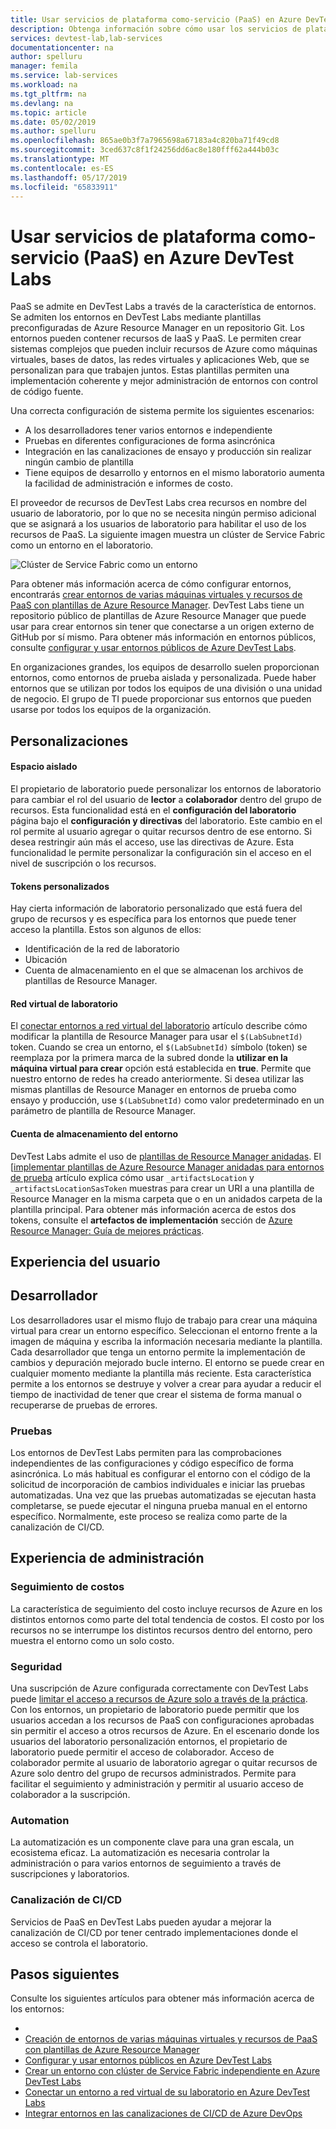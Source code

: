 ```yaml
---
title: Usar servicios de plataforma como-servicio (PaaS) en Azure DevTest Labs | Microsoft Docs
description: Obtenga información sobre cómo usar los servicios de plataforma como-servicio (Pass) en Azure DevTest Labs.
services: devtest-lab,lab-services
documentationcenter: na
author: spelluru
manager: femila
ms.service: lab-services
ms.workload: na
ms.tgt_pltfrm: na
ms.devlang: na
ms.topic: article
ms.date: 05/02/2019
ms.author: spelluru
ms.openlocfilehash: 865ae0b3f7a7965698a67183a4c820ba71f49cd8
ms.sourcegitcommit: 3ced637c8f1f24256dd6ac8e180fff62a444b03c
ms.translationtype: MT
ms.contentlocale: es-ES
ms.lasthandoff: 05/17/2019
ms.locfileid: "65833911"
---
```

# <a name="use-platform-as-a-service-paas-services-in-azure-devtest-labs"></a>Usar servicios de plataforma como-servicio (PaaS) en Azure DevTest Labs
PaaS se admite en DevTest Labs a través de la característica de entornos. Se admiten los entornos en DevTest Labs mediante plantillas preconfiguradas de Azure Resource Manager en un repositorio Git. Los entornos pueden contener recursos de IaaS y PaaS. Le permiten crear sistemas complejos que pueden incluir recursos de Azure como máquinas virtuales, bases de datos, las redes virtuales y aplicaciones Web, que se personalizan para que trabajen juntos. Estas plantillas permiten una implementación coherente y mejor administración de entornos con control de código fuente. 

Una correcta configuración de sistema permite los siguientes escenarios: 

- A los desarrolladores tener varios entornos e independiente
- Pruebas en diferentes configuraciones de forma asincrónica
- Integración en las canalizaciones de ensayo y producción sin realizar ningún cambio de plantilla
- Tiene equipos de desarrollo y entornos en el mismo laboratorio aumenta la facilidad de administración e informes de costo.  

El proveedor de recursos de DevTest Labs crea recursos en nombre del usuario de laboratorio, por lo que no se necesita ningún permiso adicional que se asignará a los usuarios de laboratorio para habilitar el uso de los recursos de PaaS. La siguiente imagen muestra un clúster de Service Fabric como un entorno en el laboratorio.

![Clúster de Service Fabric como un entorno](./media/create-environment-service-fabric-cluster/cluster-created.png)

Para obtener más información acerca de cómo configurar entornos, encontrarás [crear entornos de varias máquinas virtuales y recursos de PaaS con plantillas de Azure Resource Manager](devtest-lab-create-environment-from-arm.md). DevTest Labs tiene un repositorio público de plantillas de Azure Resource Manager que puede usar para crear entornos sin tener que conectarse a un origen externo de GitHub por sí mismo. Para obtener más información en entornos públicos, consulte [configurar y usar entornos públicos de Azure DevTest Labs](devtest-lab-configure-use-public-environments.md).

En organizaciones grandes, los equipos de desarrollo suelen proporcionan entornos, como entornos de prueba aislada y personalizada. Puede haber entornos que se utilizan por todos los equipos de una división o una unidad de negocio. El grupo de TI puede proporcionar sus entornos que pueden usarse por todos los equipos de la organización.  

## <a name="customizations"></a>Personalizaciones

#### <a name="sandbox"></a>Espacio aislado 
El propietario de laboratorio puede personalizar los entornos de laboratorio para cambiar el rol del usuario de **lector** a **colaborador** dentro del grupo de recursos. Esta funcionalidad está en el **configuración del laboratorio** página bajo el **configuración y directivas** del laboratorio. Este cambio en el rol permite al usuario agregar o quitar recursos dentro de ese entorno. Si desea restringir aún más el acceso, use las directivas de Azure. Esta funcionalidad le permite personalizar la configuración sin el acceso en el nivel de suscripción o los recursos.

#### <a name="custom-tokens"></a>Tokens personalizados
Hay cierta información de laboratorio personalizado que está fuera del grupo de recursos y es específica para los entornos que puede tener acceso la plantilla. Estos son algunos de ellos: 

- Identificación de la red de laboratorio
- Ubicación
- Cuenta de almacenamiento en el que se almacenan los archivos de plantillas de Resource Manager. 
 
#### <a name="lab-virtual-network"></a>Red virtual de laboratorio
El [conectar entornos a red virtual del laboratorio](connect-environment-lab-virtual-network.md) artículo describe cómo modificar la plantilla de Resource Manager para usar el `$(LabSubnetId)` token. Cuando se crea un entorno, el `$(LabSubnetId)` símbolo (token) se reemplaza por la primera marca de la subred donde la **utilizar en la máquina virtual para crear** opción está establecida en **true**. Permite que nuestro entorno de redes ha creado anteriormente. Si desea utilizar las mismas plantillas de Resource Manager en entornos de prueba como ensayo y producción, use `$(LabSubnetId)` como valor predeterminado en un parámetro de plantilla de Resource Manager. 

#### <a name="environment-storage-account"></a>Cuenta de almacenamiento del entorno
DevTest Labs admite el uso de [plantillas de Resource Manager anidadas](../azure-resource-manager/resource-group-linked-templates.md). El [[implementar plantillas de Azure Resource Manager anidadas para entornos de prueba](deploy-nested-template-environments.md) artículo explica cómo usar `_artifactsLocation` y `_artifactsLocationSasToken` muestras para crear un URI a una plantilla de Resource Manager en la misma carpeta que o en un anidados carpeta de la plantilla principal. Para obtener más información acerca de estos dos tokens, consulte el **artefactos de implementación** sección de [Azure Resource Manager: Guía de mejores prácticas](https://github.com/Azure/azure-quickstart-templates/blob/master/1-CONTRIBUTION-GUIDE/best-practices.md).

## <a name="user-experience"></a>Experiencia del usuario

## <a name="developer"></a>Desarrollador
Los desarrolladores usar el mismo flujo de trabajo para crear una máquina virtual para crear un entorno específico. Seleccionan el entorno frente a la imagen de máquina y escriba la información necesaria mediante la plantilla. Cada desarrollador que tenga un entorno permite la implementación de cambios y depuración mejorado bucle interno. El entorno se puede crear en cualquier momento mediante la plantilla más reciente.  Esta característica permite a los entornos se destruye y volver a crear para ayudar a reducir el tiempo de inactividad de tener que crear el sistema de forma manual o recuperarse de pruebas de errores.  

### <a name="testing"></a>Pruebas
Los entornos de DevTest Labs permiten para las comprobaciones independientes de las configuraciones y código específico de forma asincrónica. Lo más habitual es configurar el entorno con el código de la solicitud de incorporación de cambios individuales e iniciar las pruebas automatizadas. Una vez que las pruebas automatizadas se ejecutan hasta completarse, se puede ejecutar el ninguna prueba manual en el entorno específico. Normalmente, este proceso se realiza como parte de la canalización de CI/CD. 

## <a name="management-experience"></a>Experiencia de administración

### <a name="cost-tracking"></a>Seguimiento de costos
La característica de seguimiento del costo incluye recursos de Azure en los distintos entornos como parte del total tendencia de costos. El costo por los recursos no se interrumpe los distintos recursos dentro del entorno, pero muestra el entorno como un solo costo.

### <a name="security"></a>Seguridad
Una suscripción de Azure configurada correctamente con DevTest Labs puede [limitar el acceso a recursos de Azure solo a través de la práctica](devtest-lab-add-devtest-user.md). Con los entornos, un propietario de laboratorio puede permitir que los usuarios accedan a los recursos de PaaS con configuraciones aprobadas sin permitir el acceso a otros recursos de Azure. En el escenario donde los usuarios del laboratorio personalización entornos, el propietario de laboratorio puede permitir el acceso de colaborador. Acceso de colaborador permite al usuario de laboratorio agregar o quitar recursos de Azure solo dentro del grupo de recursos administrados. Permite para facilitar el seguimiento y administración y permitir al usuario acceso de colaborador a la suscripción.

### <a name="automation"></a>Automation
La automatización es un componente clave para una gran escala, un ecosistema eficaz. La automatización es necesaria controlar la administración o para varios entornos de seguimiento a través de suscripciones y laboratorios.

### <a name="cicd-pipeline"></a>Canalización de CI/CD
Servicios de PaaS en DevTest Labs pueden ayudar a mejorar la canalización de CI/CD por tener centrado implementaciones donde el acceso se controla el laboratorio.

## <a name="next-steps"></a>Pasos siguientes
Consulte los siguientes artículos para obtener más información acerca de los entornos: 

- 
- [Creación de entornos de varias máquinas virtuales y recursos de PaaS con plantillas de Azure Resource Manager](devtest-lab-create-environment-from-arm.md)
- [Configurar y usar entornos públicos en Azure DevTest Labs](devtest-lab-configure-use-public-environments.md)
- [Crear un entorno con clúster de Service Fabric independiente en Azure DevTest Labs](create-environment-service-fabric-cluster.md)
- [Conectar un entorno a red virtual de su laboratorio en Azure DevTest Labs](connect-environment-lab-virtual-network.md)
- [Integrar entornos en las canalizaciones de CI/CD de Azure DevOps](integrate-environments-devops-pipeline.md)
 





